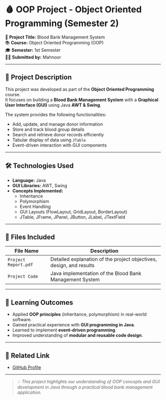 # 🩸 OOP Project - Object Oriented Programming (Semester 2)

📌 **Project Title:** Blood Bank Management System  
📚 **Course:** Object Oriented Programming (OOP)  
🎓 **Semester:** 1st Semester  
👩‍💻 **Submitted by:** Mahnoor

---

## 🧠 Project Description

This project was developed as part of the **Object Oriented Programming** course.  
It focuses on building a **Blood Bank Management System** with a **Graphical User Interface (GUI)** using Java **AWT & Swing**.  

The system provides the following functionalities:
- Add, update, and manage donor information  
- Store and track blood group details  
- Search and retrieve donor records efficiently  
- Tabular display of data using `JTable`  
- Event-driven interaction with GUI components  

---

## 🛠️ Technologies Used

- **Language:** Java  
- **GUI Libraries:** AWT, Swing  
- **Concepts Implemented:**
  - Inheritance  
  - Polymorphism  
  - Event Handling  
  - GUI Layouts (FlowLayout, GridLayout, BorderLayout)  
  - JTable, JFrame, JPanel, JButton, JLabel, JTextField  

---

## 📂 Files Included

| File Name              | Description |
|------------------------|-------------|
| `Project Report.pdf`   | Detailed explanation of the project objectives, design, and results |
| `Project Code`   | Java implementation of the Blood Bank Management System |

---

## 🎯 Learning Outcomes

- Applied **OOP principles** (inheritance, polymorphism) in real-world software.  
- Gained practical experience with **GUI programming in Java**.  
- Learned to implement **event-driven programming**.  
- Improved understanding of **modular and reusable code design**.  

---

## 🔗 Related Link

- [GitHub Profile](https://github.com/mahnoor-cs6767)

---

> 💡 *This project highlights our understanding of OOP concepts and GUI development in Java through a practical blood bank management application.*


